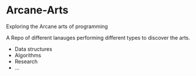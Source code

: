 # Arcane-Arts
Exploring the Arcane arts of programming 

A Repo of different lanauges performing different types to discover the arts. 

* Data structures 
* Algorithms 
* Research 
* ... 
